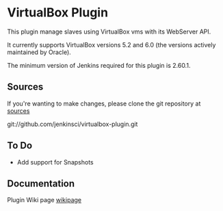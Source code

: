 VirtualBox Plugin
=================

This plugin manage slaves using VirtualBox vms with its WebServer API.

It currently supports VirtualBox versions 5.2 and 6.0 (the versions actively maintained by Oracle).

The minimum version of Jenkins required for this plugin is 2.60.1.

Sources
-------

If you're wanting to make changes, please clone the git repository at [sources]

git://github.com/jenkinsci/virtualbox-plugin.git

To Do
-------------
* Add support for Snapshots


Documentation
-------------

Plugin Wiki page [wikipage]


[ButlerImage]: http://jenkins-ci.org/sites/default/files/jenkins_logo.png
[website]: http://jenkins-ci.org
[wikipage]: https://wiki.jenkins-ci.org/display/JENKINS/VirtualBox+Plugin
[sources]: https://github.com/bjones14/virtualbox-plugin

